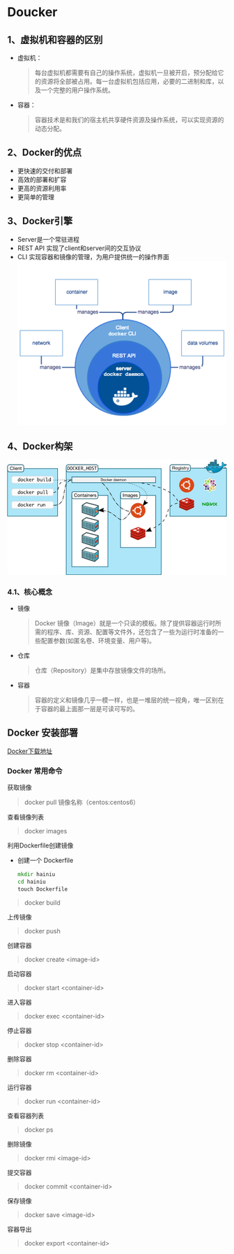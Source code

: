 # Doucker

## 1、虚拟机和容器的区别

- 虚拟机：
  >每台虚拟机都需要有自己的操作系统，虚拟机一旦被开启，预分配给它的资源将全部被占用。每一台虚拟机包括应用，必要的二进制和库，以及一个完整的用户操作系统。

- 容器：
  >容器技术是和我们的宿主机共享硬件资源及操作系统，可以实现资源的动态分配。

## 2、Docker的优点

- 更快速的交付和部署
- 高效的部署和扩容
- 更高的资源利用率
- 更简单的管理

## 3、Docker引擎

- Server是一个常驻进程
- REST API 实现了client和server间的交互协议
- CLI 实现容器和镜像的管理，为用户提供统一的操作界面
![Docker引擎](img/engine-components-flow.png)

## 4、Docker构架

![Docker框架](img/architecture.jpg)

### 4.1、核心概念

- 镜像
  >Docker 镜像（Image）就是一个只读的模板。除了提供容器运行时所需的程序、库、资源、配置等文件外，还包含了一些为运行时准备的一些配置参数(如匿名卷、环境变量、用户等)。
- 仓库
  >仓库（Repository）是集中存放镜像文件的场所。
- 容器
  >容器的定义和镜像几乎一模一样，也是一堆层的统一视角，唯一区别在于容器的最上面那一层是可读可写的。

## Docker 安装部署

[Docker下载地址](https://www.docker.com/products/container-runtime)

### Docker 常用命令

获取镜像

>docker pull 镜像名称（centos:centos6）

查看镜像列表
  
>docker images

利用Dockerfile创建镜像

- 创建一个 Dockerfile
  
    ```cmd
    mkdir hainiu
    cd hainiu
    touch Dockerfile
    ```

>docker build

上传镜像

>docker push

创建容器
  
>docker create \<image-id>

启动容器

>docker start \<container-id>

进入容器

>docker exec \<container-id>

停止容器

>docker stop \<container-id>

删除容器

>docker rm \<container-id>

运行容器

>docker run \<container-id>

查看容器列表

>docker ps

删除镜像

>docker rmi \<image-id>

提交容器

>docker commit \<container-id>

保存镜像

>docker save \<image-id>

容器导出

>docker export \<container-id>
